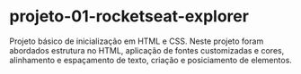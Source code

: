 # projeto-01-rocketseat-explorer
Projeto básico de inicialização em HTML e CSS. Neste projeto foram abordados estrutura no HTML, aplicação de fontes customizadas e cores, alinhamento e espaçamento de texto,
criação e posiciamento de elementos. 
